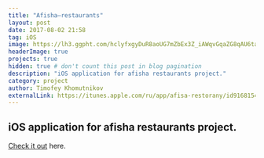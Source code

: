 ```yaml
---
title: "Afisha–restaurants"
layout: post
date: 2017-08-02 21:58
tag: iOS
image: https://lh3.ggpht.com/hclyfxgyDuR8aoUG7mZbEx3Z_iAWqvGqaZG8qAU6taAidW0PM1F0o2bwQIdd12rrRg=w300
headerImage: true
projects: true
hidden: true # don't count this post in blog pagination
description: "iOS application for afisha restaurants project."
category: project
author: Timofey Khomutnikov
externalLink: https://itunes.apple.com/ru/app/afisa-restorany/id916815434?lipi=urn%3Ali%3Apage%3Ad_flagship3_profile_view_base%3B3yyKIiPuRqyJdzR0IF5zWA%3D%3DP
---
```

iOS application for afisha restaurants project.
---

[Check it out](https://itunes.apple.com/ru/app/afisa-restorany/id916815434?lipi=urn%3Ali%3Apage%3Ad_flagship3_profile_view_base%3B3yyKIiPuRqyJdzR0IF5zWA%3D%3DP) here.

